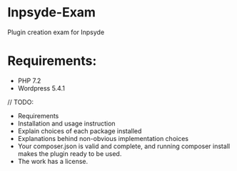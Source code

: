 # Inpsyde-Exam
Plugin creation exam for Inpsyde

# Requirements:
- PHP 7.2
- Wordpress 5.4.1

// TODO:
- Requirements 
- Installation and usage instruction
- Explain choices of each package installed
- Explanations behind non-obvious implementation choices
- Your composer.json is valid and complete, and running composer install makes the plugin ready to be used.
- The work has a license.
